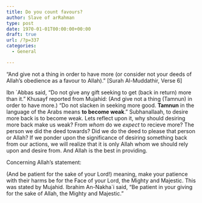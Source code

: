 ```yaml
---
title: Do you count favours?
author: Slave of arRahman
type: post
date: 1970-01-01T00:00:00+00:00
draft: true
url: /?p=337
categories:
  - General

---
```

&#8220;And give not a thing in order to have more (or consider not your deeds of Allah&#8217;s obedience as a favour to Allah).&#8221; [Surah Al-Muddathir, Verse 6]

Ibn \`Abbas said, &#8220;Do not give any gift seeking to get (back in return) more than it.&#8221; Khusayf reported from Mujahid: (And give not a thing (Tamnun) in order to have more.) &#8220;Do not slacken in seeking more good. **Tamnun** in the language of the Arabs means **to become weak**.&#8221; Subhanallaah, to desire more back is to become weak. Lets reflect upon it, why should desiring more back make us weak? From _whom_ do we _expect_ to recieve more? The person we did the deed towards? Did we do the deed to please that person or Allah? If we ponder upon the significance of desiring something back from our actions, we will realize that it is only Allah whom we should rely upon and desire from. And Allah is the best in providing.
  
Concerning Allah&#8217;s statement:

(And be patient for the sake of your Lord!) meaning, make your patience with their harms be for the Face of your Lord, the Mighty and Majestic. This was stated by Mujahid. Ibrahim An-Nakha\`i said, &#8220;Be patient in your giving for the sake of Allah, the Mighty and Majestic.&#8221;